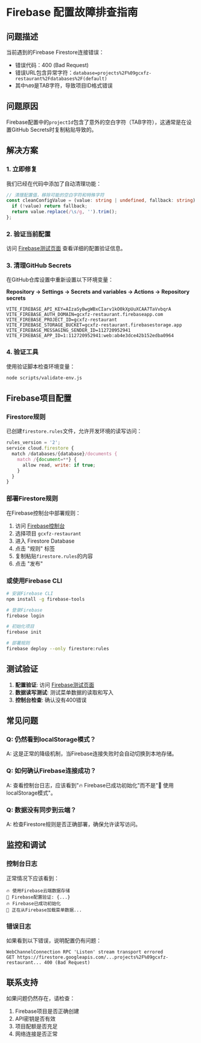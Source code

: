 # Firebase 配置故障排查指南

## 问题描述

当前遇到的Firebase Firestore连接错误：
- 错误代码：400 (Bad Request)
- 错误URL包含异常字符：`database=projects%2F%09gcxfz-restaurant%2Fdatabases%2F(default)`
- 其中`%09`是TAB字符，导致项目ID格式错误

## 问题原因

Firebase配置中的`projectId`包含了意外的空白字符（TAB字符），这通常是在设置GitHub Secrets时复制粘贴导致的。

## 解决方案

### 1. 立即修复

我们已经在代码中添加了自动清理功能：

```typescript
// 清理配置值，移除可能的空白字符和特殊字符
const cleanConfigValue = (value: string | undefined, fallback: string): string => {
  if (!value) return fallback;
  return value.replace(/\s/g, '').trim();
};
```

### 2. 验证当前配置

访问 [Firebase测试页面](https://sssjjw.github.io/gcxfz/firebase-test.html) 查看详细的配置验证信息。

### 3. 清理GitHub Secrets

在GitHub仓库设置中重新设置以下环境变量：

**Repository → Settings → Secrets and variables → Actions → Repository secrets**

```
VITE_FIREBASE_API_KEY=AIzaSyBwgWBxCIarv1kO0kXpUuXCAA7TaVvbqrA
VITE_FIREBASE_AUTH_DOMAIN=gcxfz-restaurant.firebaseapp.com
VITE_FIREBASE_PROJECT_ID=gcxfz-restaurant
VITE_FIREBASE_STORAGE_BUCKET=gcxfz-restaurant.firebasestorage.app
VITE_FIREBASE_MESSAGING_SENDER_ID=112720952941
VITE_FIREBASE_APP_ID=1:112720952941:web:ab4e3dce42b152edba0964
```

### 4. 验证工具

使用验证脚本检查环境变量：

```bash
node scripts/validate-env.js
```

## Firebase项目配置

### Firestore规则

已创建`firestore.rules`文件，允许开发环境的读写访问：

```javascript
rules_version = '2';
service cloud.firestore {
  match /databases/{database}/documents {
    match /{document=**} {
      allow read, write: if true;
    }
  }
}
```

### 部署Firestore规则

在Firebase控制台中部署规则：

1. 访问 [Firebase控制台](https://console.firebase.google.com/)
2. 选择项目 `gcxfz-restaurant`
3. 进入 Firestore Database
4. 点击 "规则" 标签
5. 复制粘贴`firestore.rules`的内容
6. 点击 "发布"

### 或使用Firebase CLI

```bash
# 安装Firebase CLI
npm install -g firebase-tools

# 登录Firebase
firebase login

# 初始化项目
firebase init

# 部署规则
firebase deploy --only firestore:rules
```

## 测试验证

1. **配置验证**: 访问 [Firebase测试页面](https://sssjjw.github.io/gcxfz/firebase-test.html)
2. **数据读写测试**: 测试菜单数据的读取和写入
3. **控制台检查**: 确认没有400错误

## 常见问题

### Q: 仍然看到localStorage模式？
A: 这是正常的降级机制，当Firebase连接失败时会自动切换到本地存储。

### Q: 如何确认Firebase连接成功？
A: 查看控制台日志，应该看到"🔥 Firebase已成功初始化"而不是"💾 使用localStorage模式"。

### Q: 数据没有同步到云端？
A: 检查Firestore规则是否正确部署，确保允许读写访问。

## 监控和调试

### 控制台日志

正常情况下应该看到：
```
🔥 使用Firebase云端数据存储
🔧 Firebase配置验证: {...}
🔥 Firebase已成功初始化
🔄 正在从Firebase加载菜单数据...
```

### 错误日志

如果看到以下错误，说明配置仍有问题：
```
WebChannelConnection RPC 'Listen' stream transport errored
GET https://firestore.googleapis.com/...projects%2F%09gcxfz-restaurant... 400 (Bad Request)
```

## 联系支持

如果问题仍然存在，请检查：
1. Firebase项目是否正确创建
2. API密钥是否有效
3. 项目配额是否充足
4. 网络连接是否正常 